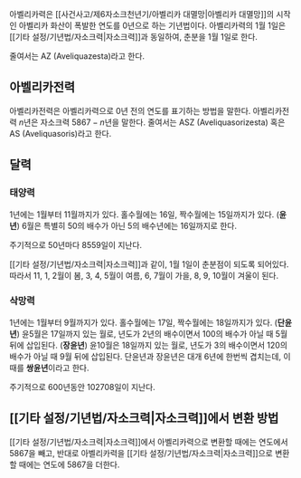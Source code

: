 아벨리카력은 [[사건사고/제6자소크천년기/아벨리카 대멸망|아벨리카 대멸망]]의 시작인 아벨리카 화산이 폭발한 연도를 0년으로 하는 기년법이다. 아벨리카력의 1월 1일은 [[기타 설정/기년법/자소크력|자소크력]]과 동일하여, 춘분을 1월 1일로 한다.

줄여서는 AZ (Aveliquazesta)라고 한다.

## 아벨리카전력

아벨리카전력은 아벨리카력으로 0년 전의 연도를 표기하는 방법을 말한다. 아벨리카전력 $n$년은 자소크력 $5867 - n$년을 말한다. 줄여서는 ASZ (Aveliquasorizesta) 혹은 AS (Aveliquasoris)라고 한다.
## 달력

### 태양력

1년에는 1월부터 11월까지가 있다. 홀수월에는 16일, 짝수월에는 15일까지가 있다. (**윤년**) 6월은 특별히 50의 배수가 아닌 5의 배수년에는 16일까지로 한다.

주기적으로 50년마다 8559일이 지난다.

[[기타 설정/기년법/자소크력|자소크력]]과 같이, 1월 1일이 춘분점이 되도록 되어있다. 따라서 11, 1, 2월이 봄, 3, 4, 5월이 여름, 6, 7월이 가을, 8, 9, 10월이 겨울이 된다.

### 삭망력

1년에는 1월부터 9월까지가 있다. 홀수월에는 17일, 짝수월에는 18일까지가 있다. (**단윤년**) 윤5월은 17일까지 있는 월로, 년도가 2년의 배수이면서 100의 배수가 아닐 때 5월 뒤에 삽입된다. (**장윤년**) 윤10월은 18일까지 있는 월로, 년도가 3의 배수이면서 120의 배수가 아닐 때 9월 뒤에 삽입된다. 단윤년과 장윤년은 대개 6년에 한번씩 겹치는데, 이때를 **쌍윤년**이라고 한다.

주기적으로 600년동안 102708일이 지난다.

## [[기타 설정/기년법/자소크력|자소크력]]에서 변환 방법
[[기타 설정/기년법/자소크력|자소크력]]에서 아벨리카력으로 변환할 때에는 연도에서 5867을 빼고, 반대로 아벨리카력을 [[기타 설정/기년법/자소크력|자소크력]]으로 변환할 때에는 연도에 5867을 더한다.